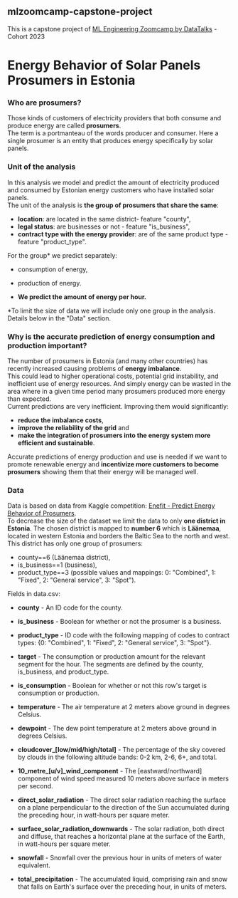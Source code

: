 ## mlzoomcamp-capstone-project
This is a capstone project of [ML Engineering Zoomcamp by DataTalks](https://github.com/DataTalksClub/machine-learning-zoomcamp) - Cohort 2023

# Energy Behavior of Solar Panels Prosumers in Estonia
### Who are prosumers? 
Those kinds of customers of electricity providers that both consume and produce energy are called **prosumers**.<br> 
The term is a portmanteau of the words producer and consumer. Here a single prosumer is an entity that produces energy specifically by solar panels.<br>


### Unit of the analysis
In this analysis we model and predict the amount of electricity produced and consumed by Estonian energy customers who have installed solar panels.<br> 
The unit of the analysis is **the group of prosumers that share the same**:
- **location**: are located in the same district- feature "county",
- **legal status**: are businesses or not - feature "is_business",
- **contract type with the energy provider**: are of the same product type - feature "product_type".


For the group\* we predict separately:
- consumption of energy,
- production of energy.


- **We predict the amount of energy per hour.**

\*To limit the size of data we will include only one group in the analysis. Details below in the "Data" section.

### Why is the accurate prediction of energy consumption and production important?
The number of prosumers in Estonia (and many other countries) has recently increased causing problems of **energy imbalance**. <br>
This could lead to higher operational costs, potential grid instability, and inefficient use of energy resources. And simply energy can be wasted in the area where in a given time period many prosumers produced more energy than expected.<br> 
Current predictions are very inefficient. Improving them would significantly:
- **reduce the imbalance costs**,
- **improve the reliability of the grid** and
- **make the integration of prosumers into the energy system more efficient and sustainable**.<br>

Accurate predictions of energy production and use is needed if we want to promote renewable energy and **incentivize more customers to become prosumers** showing them that their energy will be managed well.


### Data
Data is based on data from Kaggle competition: [Enefit - Predict Energy Behavior of Prosumers](https://www.kaggle.com/competitions/predict-energy-behavior-of-prosumers).<br>
To decrease the size of the dataset we limit the data to only **one district in Estonia**.
The chosen district is mapped to **number 6** which is **Läänemaa**, located in western Estonia and borders the Baltic Sea to the north and west.<br>
This district has only one group of prosumers:
- county==6 (Läänemaa district),
- is_business==1 (business),
- product_type==3 (possible values and mappings: 0: "Combined", 1: "Fixed", 2: "General service", 3: "Spot").
    

Fields in data.csv:
- **county** - An ID code for the county.
- **is_business** - Boolean for whether or not the prosumer is a business.
- **product_type** - ID code with the following mapping of codes to contract types: {0: "Combined", 1: "Fixed", 2: "General service", 3: "Spot"}.
- **target** - The consumption or production amount for the relevant segment for the hour. The segments are defined by the county, is_business, and product_type.
- **is_consumption** - Boolean for whether or not this row's target is consumption or production.

- **temperature** - The air temperature at 2 meters above ground in degrees Celsius.
- **dewpoint** - The dew point temperature at 2 meters above ground in degrees Celsius.
- **cloudcover_[low/mid/high/total]** - The percentage of the sky covered by clouds in the following altitude bands: 0-2 km, 2-6, 6+, and total.
- **10_metre_[u/v]_wind_component** - The [eastward/northward] component of wind speed measured 10 meters above surface in meters per second.
- **direct_solar_radiation** - The direct solar radiation reaching the surface on a plane perpendicular to the direction of the Sun accumulated during the preceding hour, in watt-hours per square meter.
- **surface_solar_radiation_downwards** - The solar radiation, both direct and diffuse, that reaches a horizontal plane at the surface of the Earth, in watt-hours per square meter.
- **snowfall** - Snowfall over the previous hour in units of meters of water equivalent.
- **total_precipitation** - The accumulated liquid, comprising rain and snow that falls on Earth's surface over the preceding hour, in units of meters.
